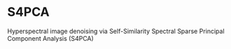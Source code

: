 # S4PCA
Hyperspectral image denoising via Self-Similarity Spectral Sparse Principal Component Analysis (S4PCA)
